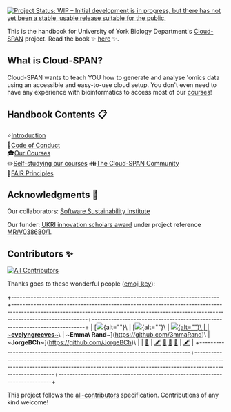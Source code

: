 [![Project Status: WIP – Initial development is in progress, but there has not yet been a stable, usable release suitable for the public.](https://www.repostatus.org/badges/latest/wip.svg)](https://www.repostatus.org/#wip)

This is the handbook for University of York Biology Department's [Cloud-SPAN](cloud-span.york.ac.uk) project. Read the book :sparkles: [here](https://cloud-span.github.io/CloudSPAN-handbook/) :sparkles:.

## What is Cloud-SPAN?

Cloud-SPAN wants to teach YOU how to generate and analyse 'omics data using an accessible and easy-to-use cloud setup. You don't even need to have any experience with bioinformatics to access most of our [courses](https://cloud-span.york.ac.uk/self_study_courses.html)!

## Handbook Contents :clipboard:

:star:[Introduction](https://cloud-span.github.io/CloudSPAN-handbook/introduction.html)\
:handshake:[Code of Conduct](https://cloud-span.github.io/CloudSPAN-handbook/code-of-conduct.html)\
:mortar_board:[Our Courses](https://cloud-span.github.io/CloudSPAN-handbook/our-courses.html)\
:pencil2:[Self-studying our courses](https://cloud-span.github.io/CloudSPAN-handbook/self-study.html)
:family:[The Cloud-SPAN Community](https://cloud-span.github.io/CloudSPAN-handbook/the-cloud-span-commmunity.html)\
:pushpin:[FAIR Principles](https://cloud-span.github.io/CloudSPAN-handbook/fair-principles.html)

## Acknowledgments :rainbow:

Our collaborators: [Software Sustainability Institute](software.ac.uk)

Our funder: [UKRI innovation scholars award](https://www.ukri.org/news/initiatives-boost-health-and-bioscience-skills-and-industry/) under project reference [MR/V038680/1](https://gtr.ukri.org/projects?ref=MR%2FV038680%2F1).

## Contributors ✨

<!-- ALL-CONTRIBUTORS-BADGE:START - Do not remove or modify this section -->

[![All Contributors](https://img.shields.io/badge/all_contributors-3-orange.svg?style=flat-square)](#contributors-) <!-- ALL-CONTRIBUTORS-BADGE:END -->

Thanks goes to these wonderful people ([emoji key](https://allcontributors.org/docs/en/emoji-key)):

<!-- ALL-CONTRIBUTORS-LIST:START - Do not remove or modify this section -->

<!-- prettier-ignore-start -->

<!-- markdownlint-disable -->

+---------------------------------------------------------------------------+---------------------------------------------------------------------------------------------------------------------------------------------------------------------------------------+---------------------------------------------------------------------------+
| [![](https://avatars.githubusercontent.com/u/89016177?v=4?s=100){alt=""}\ | [![](https://avatars.githubusercontent.com/u/7593411?v=4?s=100){alt=""}\                                                                                                              | [![](https://avatars.githubusercontent.com/u/72130016?v=4?s=100){alt=""}\ |
| ~**evelyngreeves**~](https://github.com/evelyngreeves)\                   | ~**Emma\ Rand**~](https://github.com/3mmaRand)\                                                                                                                                       | ~**JorgeBCh**~](https://github.com/JorgeBCh)\                             |
| [🤔](#ideas-evelyngreeves "Ideas, Planning, & Feedback")                  | [🖋](#content-3mmaRand "Content") [🤔](#ideas-3mmaRand "Ideas, Planning, & Feedback") [🚧](#maintenance-3mmaRand "Maintenance") [📆](#projectManagement-3mmaRand "Project Management") | [🖋](#content-JorgeBCh "Content")                                          |
+---------------------------------------------------------------------------+---------------------------------------------------------------------------------------------------------------------------------------------------------------------------------------+---------------------------------------------------------------------------+

<!-- markdownlint-restore -->

<!-- prettier-ignore-end -->

<!-- ALL-CONTRIBUTORS-LIST:END -->

This project follows the [all-contributors](https://github.com/all-contributors/all-contributors) specification. Contributions of any kind welcome!
